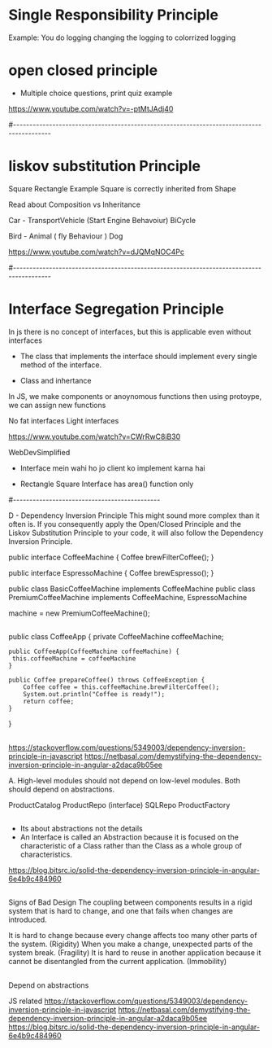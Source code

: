 # Single Responsibility Principle
Example:
You do logging
changing the logging to colorrized
logging


# open closed principle
- Multiple choice questions, print quiz example

https://www.youtube.com/watch?v=-ptMtJAdj40

#-----------------------------------------------------------------------------------------

# liskov substitution Principle

Square Rectangle Example
Square is correctly inherited from Shape

Read about Composition vs Inheritance

Car   - TransportVehicle (Start Engine Behavoiur)
BiCycle

Bird - Animal  ( fly Behaviour )
Dog

https://www.youtube.com/watch?v=dJQMqNOC4Pc

#-----------------------------------------------------------------------------------------

# Interface Segregation Principle


In js there is no concept of interfaces, but this is applicable even without interfaces

- The class that implements the interface should implement every single method of the interface.

- Class and inhertance


In JS, we make components or anoynomous functions
then using protoype, we can assign new functions

No fat interfaces
Light interfaces


https://www.youtube.com/watch?v=CWrRwC8iB30

WebDevSimplified

- Interface mein wahi ho jo client ko implement karna hai

- Rectangle Square
  Interface has area() function only



#---------------------------------------------


D - Dependency Inversion Principle
This might sound more complex than it often is. If you consequently apply the Open/Closed Principle and the Liskov Substitution Principle to your code, it will also follow the Dependency Inversion Principle.

public interface CoffeeMachine {
    Coffee brewFilterCoffee();
}

public interface EspressoMachine {
    Coffee brewEspresso();
}

public class BasicCoffeeMachine implements CoffeeMachine
public class PremiumCoffeeMachine implements CoffeeMachine, EspressoMachine

machine = new PremiumCoffeeMachine();

##

public class CoffeeApp {
    private CoffeeMachine coffeeMachine;

    public CoffeeApp(CoffeeMachine coffeeMachine) {
     this.coffeeMachine = coffeeMachine
    }

    public Coffee prepareCoffee() throws CoffeeException {
        Coffee coffee = this.coffeeMachine.brewFilterCoffee();
        System.out.println("Coffee is ready!");
        return coffee;
    }
}

##


https://stackoverflow.com/questions/5349003/dependency-inversion-principle-in-javascript
https://netbasal.com/demystifying-the-dependency-inversion-principle-in-angular-a2daca9b05ee

A. High-level modules should not depend on low-level modules.  Both should depend on abstractions.

ProductCatalog
ProductRepo (interface)
SQLRepo
ProductFactory

##

- Its about abstractions not the details
- An Interface is called an Abstraction because it is focused on the characteristic of a Class rather than the Class as a whole group of characteristics.

https://blog.bitsrc.io/solid-the-dependency-inversion-principle-in-angular-6e4b9c484960


##
Signs of Bad Design
The coupling between components results in a rigid system that is hard to change, and one that fails when changes are introduced.

It is hard to change because every change affects too many other parts of the system. (Rigidity)
When you make a change, unexpected parts of the system break. (Fragility)
It is hard to reuse in another application because it cannot be disentangled from the current application. (Immobility)

##

Depend on abstractions



JS related
https://stackoverflow.com/questions/5349003/dependency-inversion-principle-in-javascript
https://netbasal.com/demystifying-the-dependency-inversion-principle-in-angular-a2daca9b05ee
https://blog.bitsrc.io/solid-the-dependency-inversion-principle-in-angular-6e4b9c484960